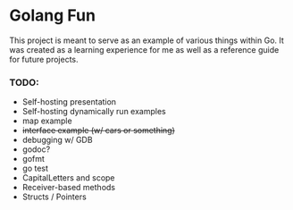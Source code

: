 Golang Fun
=========

This project is meant to serve as an example of various things within Go.  It was created as a learning experience for me as well as a reference guide for future projects.

### TODO:
* Self-hosting presentation
* Self-hosting dynamically run examples
* map example
* ~~interface example (w/ cars or something)~~
* debugging w/ GDB
* godoc?
* gofmt
* go test
* CapitalLetters and scope
* Receiver-based methods
* Structs / Pointers